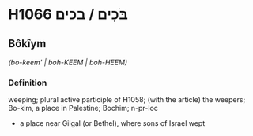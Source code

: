 # H1066 בֹּכִים / בכים

## Bôkîym

_(bo-keem' | boh-KEEM | boh-HEEM)_

### Definition

weeping; plural active participle of H1058; (with the article) the weepers; Bo-kim, a place in Palestine; Bochim; n-pr-loc

- a place near Gilgal (or Bethel), where sons of Israel wept
